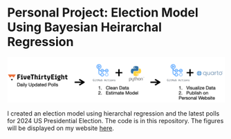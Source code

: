 # Personal Project: Election Model Using Bayesian Heirarchal Regression

![](data_pipeline.png)

I created an election model using hierarchal regression and the latest polls for 2024 US Presidential Election. The code is in this repository. The figures will be displayed on my website [here](https://alexbass.me).

